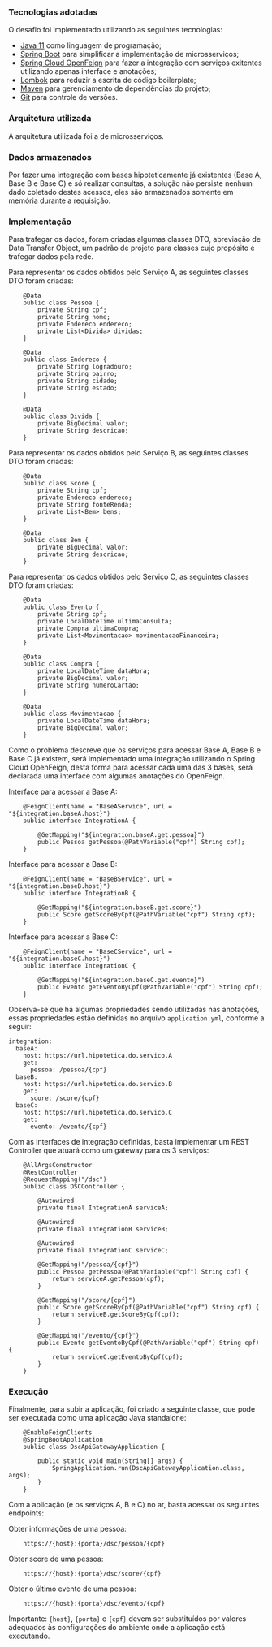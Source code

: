 ### Tecnologias adotadas
O desafio foi implementado utilizando as seguintes tecnologias:

* [Java 11](https://adoptopenjdk.net/archive.html?variant=openjdk11&jvmVariant=openj9) como linguagem de programação;
* [Spring Boot](https://spring.io/projects/spring-boot) para simplificar a implementação de microsserviços;
* [Spring Cloud OpenFeign](https://docs.spring.io/spring-cloud-openfeign/docs/current/reference/html/) para fazer a integração com serviços exitentes utilizando apenas interface e anotações;
* [Lombok](https://projectlombok.org/) para reduzir a escrita de código boilerplate;
* [Maven](https://maven.apache.org/) para gerenciamento de dependências do projeto;
* [Git](https://git-scm.com/) para controle de versões.

### Arquitetura utilizada
A arquitetura utilizada foi a de microsserviços.

### Dados armazenados
Por fazer uma integração com bases hipoteticamente já existentes (Base A, Base B e Base C) e só realizar consultas, a solução não persiste nenhum dado coletado destes acessos, eles são armazenados somente em memória durante a requisição.


### Implementação
Para trafegar os dados, foram criadas algumas classes DTO, abreviação de Data Transfer Object, um padrão de projeto para classes cujo propósito é trafegar dados pela rede.

Para representar os dados obtidos pelo Serviço A, as seguintes classes DTO foram criadas:

```
	@Data
	public class Pessoa {
		private String cpf;
		private String nome;
		private Endereco endereco;
		private List<Divida> dividas;
	}
```

```
	@Data
	public class Endereco {
		private String logradouro;
		private String bairro;
		private String cidade;
		private String estado;
	}
```

```
	@Data
	public class Divida {
		private BigDecimal valor;
		private String descricao;
	}
```

Para representar os dados obtidos pelo Serviço B, as seguintes classes DTO foram criadas:

```
	@Data
	public class Score {
		private String cpf;
		private Endereco endereco;
		private String fonteRenda;
		private List<Bem> bens;
	}
```

```
	@Data
	public class Bem {
		private BigDecimal valor;
		private String descricao;
	}
```

Para representar os dados obtidos pelo Serviço C, as seguintes classes DTO foram criadas:

```
	@Data
	public class Evento {
		private String cpf;
		private LocalDateTime ultimaConsulta;
		private Compra ultimaCompra;
		private List<Movimentacao> movimentacaoFinanceira;
	}
```

```
	@Data
	public class Compra {
		private LocalDateTime dataHora;
		private BigDecimal valor;
		private String numeroCartao;
	}
```

```
	@Data
	public class Movimentacao {
		private LocalDateTime dataHora;
		private BigDecimal valor;
	}
```

Como o problema descreve que os serviços para acessar Base A, Base B e Base C já existem, será implementado uma integração utilizando o Spring Cloud OpenFeign, desta forma para acessar cada uma das 3 bases, será declarada uma interface com algumas anotações do OpenFeign.

Interface para acessar a Base A:

```
	@FeignClient(name = "BaseAService", url = "${integration.baseA.host}")
	public interface IntegrationA {

		@GetMapping("${integration.baseA.get.pessoa}")
		public Pessoa getPessoa(@PathVariable("cpf") String cpf);
	}
```

Interface para acessar a Base B:

```
	@FeignClient(name = "BaseBService", url = "${integration.baseB.host}")
	public interface IntegrationB {

		@GetMapping("${integration.baseB.get.score}")
		public Score getScoreByCpf(@PathVariable("cpf") String cpf);
	}
```

Interface para acessar a Base C:

```
	@FeignClient(name = "BaseCService", url = "${integration.baseC.host}")
	public interface IntegrationC {

		@GetMapping("${integration.baseC.get.evento}")
		public Evento getEventoByCpf(@PathVariable("cpf") String cpf);
	}
```

Observa-se que há algumas propriedades sendo utilizadas nas anotações, essas propriedades estão definidas no arquivo `application.yml`, conforme a seguir:

```
integration:
  baseA:
    host: https://url.hipotetica.do.servico.A
    get:
      pessoa: /pessoa/{cpf}
  baseB:
    host: https://url.hipotetica.do.servico.B
    get:
      score: /score/{cpf}
  baseC:
    host: https://url.hipotetica.do.servico.C
    get:
      evento: /evento/{cpf}
```

Com as interfaces de integração definidas, basta implementar um REST Controller que atuará como um gateway para os 3 serviços:

```
	@AllArgsConstructor
	@RestController
	@RequestMapping("/dsc")
	public class DSCController {

		@Autowired
		private final IntegrationA serviceA;

		@Autowired
		private final IntegrationB serviceB;

		@Autowired
		private final IntegrationC serviceC;

		@GetMapping("/pessoa/{cpf}")
		public Pessoa getPessoa(@PathVariable("cpf") String cpf) {
			return serviceA.getPessoa(cpf);
		}

		@GetMapping("/score/{cpf}")
		public Score getScoreByCpf(@PathVariable("cpf") String cpf) {
			return serviceB.getScoreByCpf(cpf);
		}

		@GetMapping("/evento/{cpf}")
		public Evento getEventoByCpf(@PathVariable("cpf") String cpf) {
			return serviceC.getEventoByCpf(cpf);
		}
	}
```

### Execução

Finalmente, para subir a aplicação, foi criado a seguinte classe, que pode ser executada como uma aplicação Java standalone:

```
	@EnableFeignClients
	@SpringBootApplication
	public class DscApiGatewayApplication {

		public static void main(String[] args) {
			SpringApplication.run(DscApiGatewayApplication.class, args);
		}
	}
```

Com a aplicação (e os serviços A, B e C) no ar, basta acessar os seguintes endpoints:

Obter informações de uma pessoa:

```
	https://{host}:{porta}/dsc/pessoa/{cpf}
```

Obter score de uma pessoa:

```
	https://{host}:{porta}/dsc/score/{cpf}
```

Obter o último evento de uma pessoa:

```
	https://{host}:{porta}/dsc/evento/{cpf}
```

Importante:
`{host}`, `{porta}` e `{cpf}` devem ser substituídos por valores adequados às configurações do ambiente onde a aplicação está executando.
